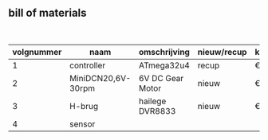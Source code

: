 ## bill of materials
<br />

|volgnummer|naam|omschrijving|nieuw/recup|kostprijs/stuk|aantal|subtotaal|
|----------|------------------|----------------|-----------|---------|------|---------|
|         1|controller        |ATmega32u4      |recup      |€14,79   |1     |€0       |
|         2|MiniDCN20,6V-30rpm|6V DC Gear Motor|nieuw      |€4,88    |2     |€9,76    | 
|         3|H-brug            |hailege DVR8833 |nieuw      |€8,34    |1     |€8,34    |
|         4|sensor            |
